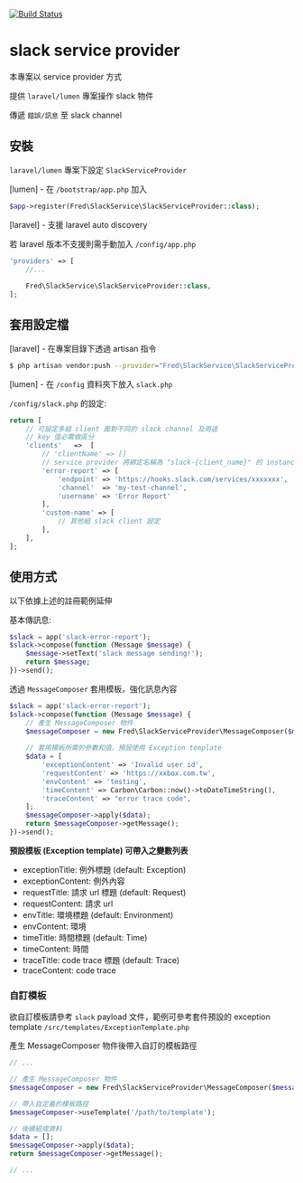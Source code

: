 [![Build Status](https://travis-ci.com/Fred07/laravel-slack.svg?branch=master)](https://travis-ci.com/Fred07/laravel-slack)

# slack service provider

本專案以 service provider 方式

提供 `laravel/lumen` 專案操作 slack 物件 

傳遞 `錯誤/訊息` 至 slack channel

## 安裝

`laravel/lumen` 專案下設定 `SlackServiceProvider`

[lumen] - 在 `/bootstrap/app.php` 加入

```php
$app->register(Fred\SlackService\SlackServiceProvider::class);
```
[laravel] - 支援 laravel auto discovery

若 laravel 版本不支援則需手動加入 `/config/app.php`

```php
'providers' => [
    //...
    
    Fred\SlackService\SlackServiceProvider::class,
];
```

## 套用設定檔

[laravel] - 在專案目錄下透過 artisan 指令

```sh
$ php artisan vendor:push --provider="Fred\SlackService\SlackServiceProvider" --tag="config"
```

[lumen] - 在 `/config` 資料夾下放入 `slack.php`

`/config/slack.php` 的設定:

```php
return [
    // 可設定多組 client 面對不同的 slack channel 及用途
    // key 值必需做區分
    'clients'   =>  [
        // 'clientName' => []
        // service provider 將綁定名稱為 "slack-{client_name}" 的 instance 在 container 中
        'error-report' => [
            'endpoint' => 'https://hooks.slack.com/services/xxxxxxx',  // slack web hook url
            'channel'  => 'my-test-channel',                           // slack channel
            'username' => 'Error Report'                               // slack messages' user name
        ],
        'custom-name' => [
            // 其他組 slack client 設定
        ],
    ],
];
```

## 使用方式

以下依據上述的註冊範例延伸

基本傳訊息:

```php
$slack = app('slack-error-report');
$slack->compose(function (Message $message) {
    $message->setText('slack message sending!');
    return $message;
})->send();
```

透過 `MessageComposer` 套用模板，強化訊息內容

```php
$slack = app('slack-error-report');
$slack->compose(function (Message $message) {
    // 產生 MessageComposer 物件    
    $messageComposer = new Fred\SlackServiceProvider\MessageComposer($message);
    
    // 套用模板所需的參數和值，預設使用 Exception template
    $data = [
        'exceptionContent' => 'Invalid user id',
        'requestContent' => 'https://xxbox.com.tw',
        'envContent' => 'testing',
        'timeContent' => Carbon\Carbon::now()->toDateTimeString(),
        'traceContent' => "error trace code",
    ];
    $messageComposer->apply($data);
    return $messageComposer->getMessage();
})->send();
```

**預設模板 (Exception template) 可帶入之變數列表**
- exceptionTitle: 例外標題 (default: Exception)
- exceptionContent: 例外內容
- requestTitle: 請求 url 標題 (default: Request)
- requestContent: 請求 url
- envTitle: 環境標題 (default: Environment)
- envContent: 環境
- timeTitle: 時間標題 (default: Time)
- timeContent: 時間
- traceTitle: code trace 標題 (default: Trace)
- traceContent: code trace

### 自訂模板

欲自訂模板請參考 `slack` payload 文件，範例可參考套件預設的 exception template `/src/templates/ExceptionTemplate.php`

產生 MessageComposer 物件後帶入自訂的模板路徑

```php
// ...

// 產生 MessageComposer 物件    
$messageComposer = new Fred\SlackServiceProvider\MessageComposer($message);

// 帶入自定義的模板路徑
$messageComposer->useTemplate('/path/to/template');

// 後續組成資料
$data = [];
$messageComposer->apply($data);
return $messageComposer->getMessage();

// ...
```